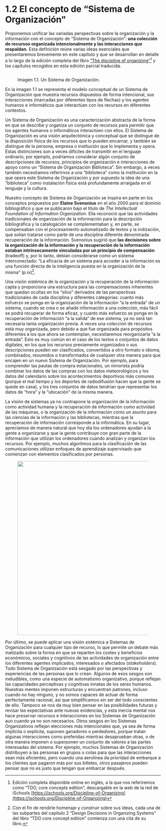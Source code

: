 # 1.2 El concepto de “Sistema de Organización”

Proponemos unificar las variadas perspectivas sobre la organización y la información con el concepto de “Sistema de Organización”: **una colección de recursos organizada intencionalmente y las interacciones que respaldan.** Esta definición reúne varias ideas esenciales que presentaremos brevemente en este capítulo y que se desarrollan en detalle a lo largo de la edición completa del libro [“The discipline of organizing”](#user-content-fn-1)[^1] y los capítulos recogidos en esta edición parcial traducida.

<div data-full-width="false">

<figure><img src="../.gitbook/assets/Imagen1 (1).svg" alt=""><figcaption><p>Imagen 1.1. Un Sistema de Organización.</p></figcaption></figure>

</div>

En la imagen 1.1 se representa el modelo conceptual de un Sistema de Organización que muestra recursos dispuestos de forma intencional, sus interacciones (marcadas por diferentes tipos de flechas) y los agentes humanos e informáticos que interactúan con los recursos en diferentes contextos.

Un Sistema de Organización es una caracterización abstracta de la forma en que se describe y organiza un conjunto de recursos para permitir que los agentes humanos o informáticos interactúen con ellos. El Sistema de Organización es una visión arquitectónica y conceptual que se distingue de la disposición física de los recursos que lo pueden encarnar, y también se distingue de la persona, empresa o institución que lo implementa y opera. Estas distinciones son a veces difíciles de transmitir en el lenguaje ordinario; por ejemplo, podríamos considerar algún conjunto de descripciones de recursos, principios de organización e interacciones de apoyo como un “Sistema de Organización Biblioteca”. Sin embargo, a veces también necesitamos referirnos a una “biblioteca” como la institución en la que opera este Sistema de Organización y por supuesto la idea de una “biblioteca” como instalación física está profundamente arraigada en el lenguaje y la cultura.

Nuestro concepto de Sistema de Organización se inspira en parte en los conceptos propuestos por **Elaine Svenonius** en el año 2000 para el dominio bibliográfico y que se publicaron bajo el título de _The Intellectual Foundation of Information Organization_. Ella reconoció que las actividades tradicionales de organización de la información para la descripción bibliográfica y la catalogación se complementaban y, en parte, se compensaban con el procesamiento automatizado de textos y la indización, que solían tratarse como parte de una disciplina diferente denominada recuperación de la información. Svenonius sugirió que **las decisiones sobre la organización de la información y la recuperación de la información estaban intrínsecamente vinculadas por un principio de compensación** (tradeoff) y, por lo tanto, debían considerarse como un sistema interconectado: “La eficacia de un sistema para acceder a la información es una función directa de la inteligencia puesta en la organización de la misma” (p.ix)[^2].

Una visión sistémica de la organización y la recuperación de la información capta y proporciona una estructura para las compensaciones inherentes que quedan ocultas en los “silos” derivados de las perspectivas tradicionales de cada disciplina y diferentes categorías: cuanto más esfuerzo se ponga en la organización de la información “a la entrada” de un sistema, cuando se crea o se añade información a una colección, más fácil se podrá recuperar de forma eficaz, y cuanto más esfuerzo se ponga en la recuperación de información “a la salida” de ese sistema, ya no será tan necesaria tanta organización previa. A veces una colección de recursos está muy organizada, pero debido a que fue organizada para propósitos diferentes a los que ahora se contemplan, necesitaremos reorganizarla “a la entrada”. Esto es muy común en el caso de los textos o conjuntos de datos digitales, en los que los recursos previamente organizados o sus descripciones pueden ser clasificados, convertidos a otro formato o idioma, combinados, resumidos o transformados de cualquier otra manera para que encajen en un nuevo Sistema de Organización. Por ejemplo, para comprender las pautas de compra estacionales, un minorista podría combinar los datos de las compras con los datos meteorológicos y los datos del calendario sobre los acontecimientos deportivos más comunes (porque el mal tiempo y los deportes de radiodifusión hacen que la gente se quede en casa), y los tres conjuntos de datos tendrían que representar los datos de “hora” y la “ubicación” de la misma manera.

La visión de sistemas ya no contrapone la organización de la información como actividad humana y la recuperación de información como actividad de las máquinas, o la organización de la información como un asunto para las ciencias de la información y las bibliotecas, mientras que la recuperación de información corresponde a la informática. En su lugar, apreciamos de manera natural que hoy día los ordenadores ayudan a la gente a organizarse y que la gente contribuye con gran parte de la información que utilizan los ordenadores cuando analizan y organizan los recursos. Por ejemplo, muchos algoritmos para la clasificación de las comunicaciones utilizan enfoques de aprendizaje supervisado que comienzan con elementos clasificados por personas.



<figure><img src="../.gitbook/assets/Imagen3.jpg" alt="" width="563"><figcaption></figcaption></figure>

Por último, se puede aplicar una visión sistémica a Sistemas de Organización para cualquier tipo de recurso, lo que permite un debate más matizado sobre la forma en que se reparten los costes y beneficios económicos, sociales y cognitivos de las actividades de organización entre los diferentes agentes implicados, interesados o afectados (_stakeholders_). Todo Sistema de Organización está sesgado por las perspectivas y experiencias de las personas que lo crean. Algunos de esos sesgos son ineludibles, como una especie de automatismo organizativo, porque reflejan las capacidades perceptivas y cognitivas innatas de los seres humanos. Nuestras mentes imponen estructuras y encuentran patrones, incluso cuando no hay ninguno, y no somos capaces de actuar de forma perfectamente racional, así que simplificamos sin ser del todo conscientes de ello. Tampoco se nos da muy bien pensar en las posibilidades futuras y revisar las expectativas ante nuevas evidencias, y esta inercia mental nos hace preservar recursos e interacciones en los Sistemas de Organización aun cuando ya no son necesarios. Otros sesgos en los Sistemas Organizativos reflejan elecciones más intencionales que, ya sea de forma implícita o explícita, suponen ganadores o perdedores, porque tratan algunas interacciones como preferidas mientras desaprueban otras, o de otra manera imponen o superponen un conjunto de valores a las partes interesadas del sistema. Por ejemplo, muchos Sistemas de Organización distribuyen a las personas en grupos o colas para que las interacciones sean más eficientes, pero cuando una aerolínea da prioridad de embarque a los clientes que pagaron más por sus billetes, otros pasajeros pueden pensar que no es justo que tengan que embarcar después.

[^1]: Edición completa disponible online en inglés, a la que nos referiremos como “TDO, core concepts edition”, descargable en la web de la red de iSchools [https://ischools.org/Discipline-of-Organizing](https://ischools.org/Discipline-of-Organizing)

[^2]: Con el fin de rendirle homenaje y construir sobre sus ideas, cada una de las subpartes del capítulo 2 “Design Decisions in Organizing Systems” del libro “TDO core concept edition” comienza con una cita de su libro.
